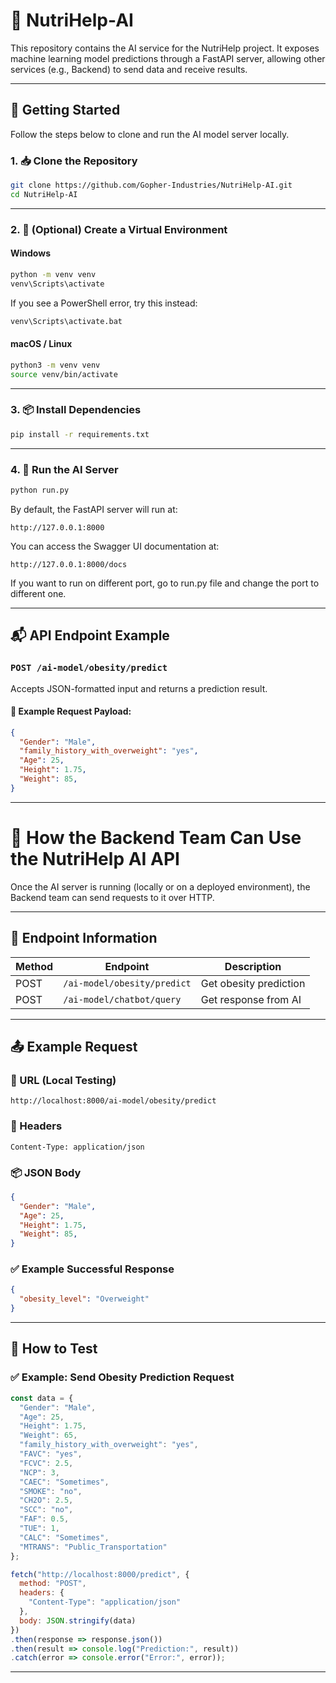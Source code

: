 # 🧠 NutriHelp-AI

This repository contains the AI service for the NutriHelp project. It exposes machine learning model predictions through a FastAPI server, allowing other services (e.g., Backend) to send data and receive results.

---

## 🚀 Getting Started

Follow the steps below to clone and run the AI model server locally.

### 1. 📥 Clone the Repository

```bash
git clone https://github.com/Gopher-Industries/NutriHelp-AI.git
cd NutriHelp-AI
```

---

### 2. 🐍 (Optional) Create a Virtual Environment

#### Windows

```bash
python -m venv venv
venv\Scripts\activate
```

If you see a PowerShell error, try this instead:

```bash
venv\Scripts\activate.bat
```

#### macOS / Linux

```bash
python3 -m venv venv
source venv/bin/activate
```

---

### 3. 📦 Install Dependencies

```bash
pip install -r requirements.txt
```

---

### 4. 🧪 Run the AI Server

```bash
python run.py
```

By default, the FastAPI server will run at:

```
http://127.0.0.1:8000
```

You can access the Swagger UI documentation at:

```
http://127.0.0.1:8000/docs
```

If you want to run on different port, go to run.py file and change the port to different one.

---

## 📬 API Endpoint Example

### `POST /ai-model/obesity/predict`

Accepts JSON-formatted input and returns a prediction result.

#### 🔄 Example Request Payload:

```json
{
  "Gender": "Male",
  "family_history_with_overweight": "yes",
  "Age": 25,
  "Height": 1.75,
  "Weight": 85,
}
```

---

# 📡 How the Backend Team Can Use the NutriHelp AI API

Once the AI server is running (locally or on a deployed environment), the Backend team can send requests to it over HTTP.

---

## 🔗 Endpoint Information

| Method | Endpoint                            | Description                  |
|--------|-------------------------------------|------------------------------|
| POST   | `/ai-model/obesity/predict`         | Get obesity prediction       |
| POST   | `/ai-model/chatbot/query`           | Get response from AI         |
---

## 📤 Example Request

### 🔧 URL (Local Testing)
```
http://localhost:8000/ai-model/obesity/predict
```

### 🧾 Headers
```http
Content-Type: application/json
```

### 📦 JSON Body
```json
{
  "Gender": "Male",
  "Age": 25,
  "Height": 1.75,
  "Weight": 85,
}
```

### ✅ Example Successful Response
```json
{
  "obesity_level": "Overweight"
}
```

---

## 🧪 How to Test 

### ✅ Example: Send Obesity Prediction Request

```js
const data = {
  "Gender": "Male",
  "Age": 25,
  "Height": 1.75,
  "Weight": 65,
  "family_history_with_overweight": "yes",
  "FAVC": "yes",
  "FCVC": 2.5,
  "NCP": 3,
  "CAEC": "Sometimes",
  "SMOKE": "no",
  "CH2O": 2.5,
  "SCC": "no",
  "FAF": 0.5,
  "TUE": 1,
  "CALC": "Sometimes",
  "MTRANS": "Public_Transportation"
};

fetch("http://localhost:8000/predict", {
  method: "POST",
  headers: {
    "Content-Type": "application/json"
  },
  body: JSON.stringify(data)
})
.then(response => response.json())
.then(result => console.log("Prediction:", result))
.catch(error => console.error("Error:", error));

```

---
